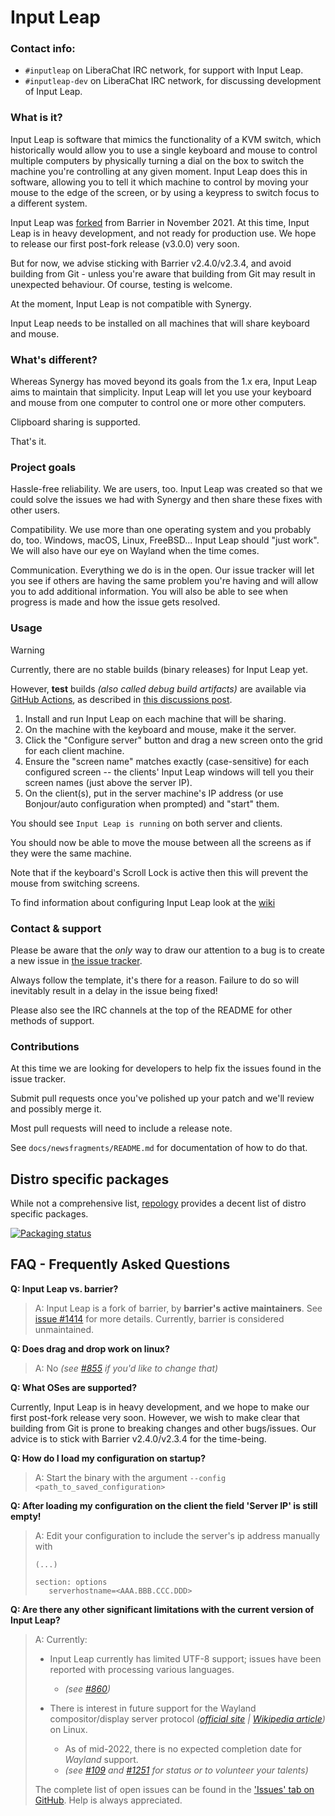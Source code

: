 # Input Leap

<!-- add badges: flatpak, snap, GitHub Actions -->

### Contact info:

- `#inputleap` on LiberaChat IRC network, for support with Input Leap.
- `#inputleap-dev` on LiberaChat IRC network, for discussing development of Input Leap.

### What is it?

Input Leap is software that mimics the functionality of a KVM switch, which
historically would allow you to use a single keyboard and mouse to control
multiple computers by physically turning a dial on the box to switch the machine
you're controlling at any given moment. Input Leap does this in software, allowing
you to tell it which machine to control by moving your mouse to the edge of the
screen, or by using a keypress to switch focus to a different system.

Input Leap was [forked](https://github.com/input-leap/input-leap/issues/1414)
from Barrier in November 2021. At this time, Input Leap is in heavy
development, and not ready for production use. We hope to release our first
post-fork release (v3.0.0) very soon.

But for now, we advise sticking with Barrier v2.4.0/v2.3.4, and avoid building
from Git - unless you're aware that building from Git may result in unexpected
behaviour. Of course, testing is welcome.

At the moment, Input Leap is not compatible with Synergy.

Input Leap needs to be installed on all machines that will share keyboard and
mouse.

### What's different?

Whereas Synergy has moved beyond its goals from the 1.x era, Input Leap aims to
maintain that simplicity. Input Leap will let you use your keyboard and mouse
from one computer to control one or more other computers.

Clipboard sharing is supported.

That's it.

### Project goals

Hassle-free reliability. We are users, too. Input Leap was created so that we could
solve the issues we had with Synergy and then share these fixes with other
users.

Compatibility. We use more than one operating system and you probably do, too.
Windows, macOS, Linux, FreeBSD... Input Leap should "just work". We will also
have our eye on Wayland when the time comes.

Communication. Everything we do is in the open. Our issue tracker will let you
see if others are having the same problem you're having and will allow you to
add additional information. You will also be able to see when progress is made
and how the issue gets resolved.

### Usage

> [!WARNING]
> Currently, there are no stable builds (binary releases) for Input Leap yet.
> 
> However, **test** builds _(also called debug build artifacts)_ are available
> via [GitHub Actions](https://github.com/input-leap/input-leap/actions?query=branch%3Amaster),
> as described in [this discussions post](https://github.com/input-leap/input-leap/discussions/1793#discussioncomment-8577620).

1. Install and run Input Leap on each machine that will be sharing.
2. On the machine with the keyboard and mouse, make it the server.
3. Click the "Configure server" button and drag a new screen onto the grid for
    each client machine.
4. Ensure the "screen name" matches exactly (case-sensitive) for each configured
    screen -- the clients' Input Leap windows will tell you their screen names
    (just above the server IP).
5. On the client(s), put in the server machine's IP address (or use Bonjour/auto
    configuration when prompted) and "start" them.

You should see `Input Leap is running` on both server and clients.

You should now be able to move the mouse between all the screens as if they were
the same machine.

Note that if the keyboard's Scroll Lock is active then this will prevent the
mouse from switching screens.

To find information about configuring Input Leap look at the
[wiki](https://github.com/input-leap/input-leap/wiki)

### Contact & support

Please be aware that the *only* way to draw our attention to a bug is to create
a new issue in [the issue tracker](https://github.com/input-leap/input-leap/issues).

Always follow the template, it's there for a reason. Failure to do so will
inevitably result in a delay in the issue being fixed!

Please also see the IRC channels at the top of the README for other methods of
support.

### Contributions

At this time we are looking for developers to help fix the issues found in the
issue tracker.

Submit pull requests once you've polished up your patch and we'll review and
possibly merge it.

Most pull requests will need to include a release note.

See `docs/newsfragments/README.md` for documentation of how to do that.

## Distro specific packages

While not a comprehensive list, [repology](https://repology.org/project/input-leap/versions) provides a decent list of distro
specific packages.

[![Packaging status](https://repology.org/badge/vertical-allrepos/input-leap.svg)](https://repology.org/project/input-leap/versions)

<!-- TODO: Move the FAQ to the wiki, link here. Keep the README short and simple. -->

## FAQ - Frequently Asked Questions

**Q: Input Leap vs. barrier?**

> A: Input Leap is a fork of barrier, by **barrier's active maintainers**. See [issue #1414](https://github.com/input-leap/input-leap/issues/1414)
>    for more details. Currently, barrier is considered unmaintained.

**Q: Does drag and drop work on linux?**

> A: No *(see [#855](https://github.com/input-leap/input-leap/issues/855) if you'd like to change that)*

**Q: What OSes are supported?**

Currently, Input Leap is in heavy development, and we hope to make our first
post-fork release very soon. However, we wish to make clear that building from
Git is prone to breaking changes and other bugs/issues. Our advice is to stick
with Barrier v2.4.0/v2.3.4 for the time-being.

<!-- TODO: Update upon v3.0.0 release.
> A: The [most recent release](https://github.com/input-leap/input-leap/releases/latest) of Input Leap is known to work on:
>  - Windows 7, 8, 8.1, 10, and 11
>  - macOS *(previously known as OS X or Mac OS X)*
>    - _The current GUI does **not** work on OS versions prior to macOS 10.12 Sierra (but see the related answer below)_
>  - Linux
>  - FreeBSD
>  - OpenBSD
-->

<!-- TODO: Update upon v3.0.0 release.
**Q: Are 32-bit versions of Windows supported?**

> A: Not officially.
-->

<!-- TODO: Update upon v3.0.0 release.
__Q: Is it possible to use Input Leap on Mac OS X / OS X versions prior to 10.12?__

> A: Not officially.
>   - For OS X 10.10 Yosemite and later:
>     - [Input Leap v2.1.0](https://github.com/input-leap/input-leap/releases/tag/v2.1.0) or earlier _may_ work.
>   - For Mac OS X 10.9 Mavericks _(and perhaps earlier)_:
>     1. the command-line portions of the [current release](https://github.com/input-leap/input-leap/releases/latest) _should_ run fine.
>     2. The GUI will _not_ run, as that OS version does not include Apple's *Metal* framework.
>         - _(For a GUI workaround for Mac OS X 10.9, see the [discussion at issue #544](https://github.com/input-leap/input-leap/issues/544))_

> Note: Only versions [v2.3.4](https://github.com/input-leap/input-leap/releases/tag/v2.3.4) and [later](https://github.com/input-leap/input-leap/releases/latest) of Input Leap can be supported by this project.
>  - Anyone using an earlier version is advised to upgrade due to recently-addressed security vulnerabilities *(and other bug fixes)*.
>    - This is especially important for computers accessible from the public Internet *(or from other shared/untrusted networks, such as when using shared WiFi)*.
-->

**Q: How do I load my configuration on startup?**

> A: Start the binary with the argument `--config <path_to_saved_configuration>`


**Q: After loading my configuration on the client the field 'Server IP' is still empty!**

> A: Edit your configuration to include the server's ip address manually with
>
>```
>(...)
>
>section: options
>    serverhostname=<AAA.BBB.CCC.DDD>
>```

**Q: Are there any other significant limitations with the current version of Input Leap?**

> A: Currently:
>    - Input Leap currently has limited UTF-8 support; issues have been reported with processing various languages.
>      - *(see [#860](https://github.com/input-leap/input-leap/issues/860))*
>
>    - There is interest in future support for the Wayland compositor/display server protocol *([official site](https://wayland.freedesktop.org/) | [Wikipedia article](https://en.wikipedia.org/wiki/Wayland_(display_server_protocol)))* on Linux.
>      - As of mid-2022, there is no expected completion date for *Wayland* support.
>      - *(see [#109](https://github.com/input-leap/input-leap/issues/109) and [#1251](https://github.com/input-leap/input-leap/issues/1251) for status or to volunteer your talents)*
>
> The complete list of open issues can be found in the ['Issues' tab on GitHub](https://github.com/input-leap/input-leap/issues?q=is%3Aissue+is%3Aopen). Help is always appreciated.
